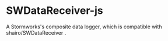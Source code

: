 # SWDataReceiver-js
A Stormworks's composite data logger, which is compatible with shairo/SWDataReceiver .
